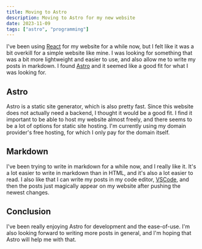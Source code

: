 ```yaml
---
title: Moving to Astro
description: Moving to Astro for my new website
date: 2023-11-09
tags: ["astro", "programming"]
---
```


I've been using [React](https://reactjs.org/) for my website for a while now, but I felt like it was a bit overkill for a simple website like mine. I was looking for something that was a bit more lightweight and easier to use, and also allow me to write my posts in markdown. I found [Astro](https://astro.build/) and it seemed like a good fit for what I was looking for.

## Astro

Astro is a static site generator, which is also pretty fast. Since this website does not actually need a backend, I thought it would be a good fit. I find it important to be able to host my website almost freely, and there seems to be a lot of options for static site hosting. I'm currently using my domain provider's free hosting, for which I only pay for the domain itself.

## Markdown

I've been trying to write in markdown for a while now, and I really like it. It's a lot easier to write in markdown than in HTML, and it's also a lot easier to read. I also like that I can write my posts in my code editor, [VSCode](https://code.visualstudio.com/), and then the posts just magically appear on my website after pushing the newest changes.

## Conclusion

I've been really enjoying Astro for development and the ease-of-use. I'm also looking forward to writing more posts in general, and I'm hoping that Astro will help me with that.
